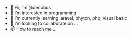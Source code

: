 - 👋 Hi, I’m @decobus
- 👀 I’m interested in programming
- 🌱 I’m currently learning laravel, phyton, php, visual basic
- 💞️ I’m looking to collaborate on ...
- 📫 How to reach me ...

<!---
decobus/decobus is a ✨ special ✨ repository because its `README.md` (this file) appears on your GitHub profile.
You can click the Preview link to take a look at your changes.
--->
